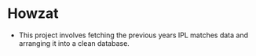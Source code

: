 # Howzat

- This project involves fetching the previous years IPL matches data and arranging it into a clean database.
